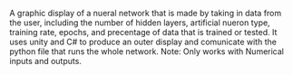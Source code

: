 A graphic display of a nueral network that is made by taking in data from the user, including the number of hidden layers, artificial nueron type, training rate, epochs, and precentage of data that is trained or tested. It uses unity and C# to produce an outer display and comunicate with the python file that runs the whole network.
Note: Only works with Numerical inputs and outputs.
